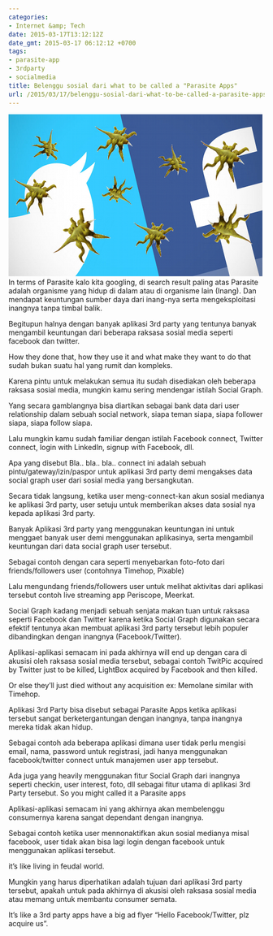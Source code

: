 ```yaml
---
categories:
- Internet &amp; Tech
date: 2015-03-17T13:12:12Z
date_gmt: 2015-03-17 06:12:12 +0700
tags:
- parasite-app
- 3rdparty
- socialmedia
title: Belenggu sosial dari what to be called a "Parasite Apps"
url: /2015/03/17/belenggu-sosial-dari-what-to-be-called-a-parasite-apps/
---
```


[![parasiteapplogo](/images/parasiteapplogo.png)](/images/parasiteapplogo.png) In terms of Parasite kalo kita googling, di search result paling atas Parasite adalah organisme yang hidup di dalam atau di organisme lain (Inang). Dan mendapat keuntungan sumber daya dari inang-nya serta mengeksploitasi inangnya tanpa timbal balik.

Begitupun halnya dengan banyak aplikasi 3rd party yang tentunya banyak mengambil keuntungan dari beberapa raksasa sosial media seperti facebook dan twitter.

How they done that, how they use it and what make they want to do that sudah bukan suatu hal yang rumit dan kompleks.

Karena pintu untuk melakukan semua itu sudah disediakan oleh beberapa raksasa sosial media, mungkin kamu sering mendengar istilah Social Graph.

Yang secara gamblangnya bisa diartikan sebagai bank data dari user relationship dalam sebuah social network, siapa teman siapa, siapa follower siapa, siapa follow siapa.

Lalu mungkin kamu sudah familiar dengan istilah Facebook connect, Twitter connect, login with LinkedIn, signup with Facebook, dll.

Apa yang disebut Bla.. bla.. bla.. connect ini adalah sebuah pintu/gateway/izin/paspor untuk aplikasi 3rd party demi mengakses data social graph user dari sosial media yang bersangkutan.

Secara tidak langsung, ketika user meng-connect-kan akun sosial medianya ke aplikasi 3rd party, user setuju untuk memberikan akses data sosial nya kepada aplikasi 3rd party.

Banyak Aplikasi 3rd party yang menggunakan keuntungan ini untuk menggaet banyak user demi menggunakan aplikasinya, serta mengambil keuntungan dari data social graph user tersebut.

Sebagai contoh dengan cara seperti menyebarkan foto-foto dari friends/followers user (contohnya Timehop, Pixable)

Lalu mengundang friends/followers user untuk melihat aktivitas dari aplikasi tersebut contoh live streaming app Periscope, Meerkat.

Social Graph kadang menjadi sebuah senjata makan tuan untuk raksasa seperti Facebook dan Twitter karena ketika Social Graph digunakan secara efektif tentunya akan membuat aplikasi 3rd party tersebut lebih populer dibandingkan dengan inangnya (Facebook/Twitter).

Aplikasi-aplikasi semacam ini pada akhirnya will end up dengan cara di akusisi oleh raksasa sosial media tersebut, sebagai contoh TwitPic acquired by Twitter just to be killed, LightBox acquired by Facebook and then killed.

Or else they’ll just died without any acquisition ex: Memolane similar with Timehop.

Aplikasi 3rd Party bisa disebut sebagai Parasite Apps ketika aplikasi tersebut sangat berketergantungan dengan inangnya, tanpa inangnya mereka tidak akan hidup.

Sebagai contoh ada beberapa aplikasi dimana user tidak perlu mengisi email, nama, password untuk registrasi, jadi hanya menggunakan facebook/twitter connect untuk manajemen user app tersebut.

Ada juga yang heavily menggunakan fitur Social Graph dari inangnya seperti checkin, user interest, foto, dll sebagai fitur utama di aplikasi 3rd Party tersebut. So you might called it a Parasite apps

Aplikasi-aplikasi semacam ini yang akhirnya akan membelenggu consumernya karena sangat dependant dengan inangnya.

Sebagai contoh ketika user mennonaktifkan akun sosial medianya misal facebook, user tidak akan bisa lagi login dengan facebook untuk menggunakan aplikasi tersebut.

it’s like living in feudal world.

Mungkin yang harus diperhatikan adalah tujuan dari aplikasi 3rd party tersebut, apakah untuk pada akhirnya di akusisi oleh raksasa sosial media atau memang untuk membantu consumer semata.

It’s like a 3rd party apps have a big ad flyer “Hello Facebook/Twitter, plz acquire us”.